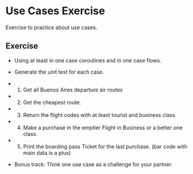 # Use Cases Exercise

Exercise to practice about use cases.

## Exercise

* Using at least in one case coroutines and in one case flows.
* Generate the unit test for each case.

* 1. Get all Buenos Aires departure air routes
* 2. Get the cheapest route.
* 3. Return the flight codes with at least tourist and business class.
* 4. Make a purchase in the emptier Flight in Business or a better one class.
* 5. Print the boarding pass Ticket for the last purchase. (bar code with main data is a plus)
* Bonus track: Think one use case as a challenge for your partner.